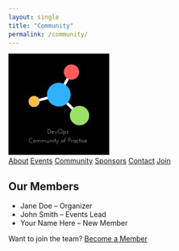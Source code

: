 ```yaml
---
layout: single
title: "Community"
permalink: /community/
---
```


<nav class="ortelius-nav">
  <div class="nav-container">
    <a href="index.md" class="nav-logo">
      <img src="assets/logo.png" alt="Canada DevOps Logo" />
    </a>
    <div class="nav-links">
      <a href="about.md">About</a>
      <a href="events.md">Events</a>
      <a href="community.md">Community</a>
      <a href="sponsors.md">Sponsors</a>
      <a href="contact.md">Contact</a>
      <a href="join.md" class="nav-cta">Join</a>
    </div>
  </div>
</nav>

<section class="community-section">
  <h2>Our Members</h2>
  <ul>
    <li>Jane Doe – Organizer</li>
    <li>John Smith – Events Lead</li>
    <li>Your Name Here – New Member</li>
  </ul>
  <p>Want to join the team? <a href="join.md">Become a Member</a></p>
</section>
